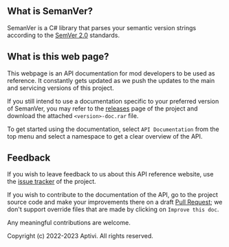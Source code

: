 ## What is SemanVer?

SemanVer is a C# library that parses your semantic version strings according to the [SemVer 2.0](https://semver.org/) standards.

## What is this web page?
 
This webpage is an API documentation for mod developers to be used as reference. It constantly gets updated as we push the updates to the main and servicing versions of this project.

If you still intend to use a documentation specific to your preferred version of SemanVer, you may refer to the [releases](https://github.com/Aptivi/SemanVer/releases) page of the project and download the attached `<version>-doc.rar` file.

To get started using the documentation, select `API Documentation` from the top menu and select a namespace to get a clear overview of the API.

## Feedback

If you wish to leave feedback to us about this API reference website, use the [issue tracker](https://github.com/Aptivi/SemanVer/issues) of the project.

If you wish to contribute to the documentation of the API, go to the project source code and make your improvements there on a draft [Pull Request](https://github.com/Aptivi/SemanVer/pulls); we don't support override files that are made by clicking on `Improve this doc`.

Any meaningful contributions are welcome.

Copyright (c) 2022-2023 Aptivi. All rights reserved.
